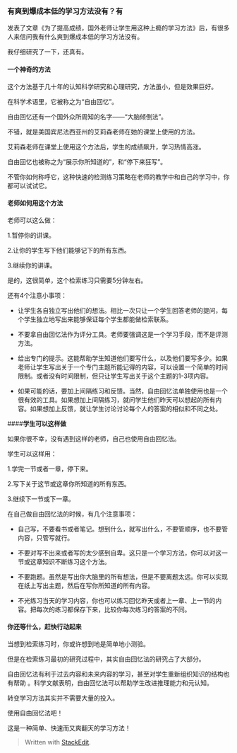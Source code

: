 
### 有爽到爆成本低的学习方法没有？有

发表了文章《为了提高成绩，国外老师让学生用这种上瘾的学习方法》后，有很多人来信问我有什么爽到爆成本低的学习方法没有。

我仔细研究了一下，还真有。

#### 一个神奇的方法

这个方法基于几十年的认知科学研究和心理研究，方法虽小，但是效果巨好。

在科学术语里，它被称之为“自由回忆”。

自由回忆还有一个国外众所周知的名字——“大脑倾倒法”。

不错，就是美国宾尼法西亚州的艾莉森老师在她的课堂上使用的方法。

艾莉森老师在课堂上使用这个方法后，学生的成绩飙升，学习热情高涨。

自由回忆也被称之为“展示你所知道的”，和“停下来狂写”。

不管你如何称呼它，这种快速的检测练习策略在老师的教学中和自己的学习中，你都可以试试它。

#### **老师如何用这个方法**

老师可以这么做：

1.暂停你的讲课。

2.让你的学生写下他们能够记下的所有东西。

3.继续你的讲课。

是的，这很简单，这个检索练习只需要5分钟左右。

还有4个注意小事项：

*  让学生各自独立写出他们的想法。相比一次只让一个学生回答老师的提问，每个学生独立地写出来能够保证每个学生都能做检索联系。

*  不要拿自由回忆法作为评分工具。老师要强调这是一个学习手段，而不是评测方法。

*  给出专门的提示。这能帮助学生知道他们要写什么，以及他们要写多少。如果老师让学生写出关于一个专门主题所能记得的内容，可以设置一个简单的时间限制。或者没有时间限制，但只让学生写出关于这个主题的1-3项内容。

*  如果可能的话，要加上间隔练习和反馈。当然，自由回忆法单独使用也是一个很有效的工具。如果想加上间隔练习，就问学生他们昨天可以想起的所有内容。如果想加上反馈，就让学生讨论讨论每个人的答案的相似和不同之处。

####**学生可以这样做**

如果你很不幸，没有遇到这样的老师，自己也使用自由回忆法。

学生可以这样用：

1.学完一节或者一章，停下来。

2.写下关于这节或这章你所知道的所有东西。

3.继续下一节或下一章。

在自己做自由回忆法的时候，有几个注意事项：

*  自己写，不要看书或者笔记。想到什么，就写出什么，不要管顺序，也不要管内容，只管写就行。

*  不要对写不出来或者写的太少感到自卑。这只是一个学习方法，你可以对这一节或这章知识不断练习这个方法。

*  不要跑题。虽然是写出你大脑里的所有想法，但是不要离题太远。你可以实现在纸上写出主题，然后在写你所知道的所有内容。

*  不光练习当天的学习内容，你也可以练习回忆昨天或者上一章、上一节的内容。把每次的练习都保存下来，比较你每次练习的答案的不同。

#### 你还等什么，赶快行动起来 

当想到检索练习时，你或许想到地是简单地小测验。

但是在检索练习最初的研究过程中，其实自由回忆法的研究占了大部分。

自由回忆法有利于过去内容和未来内容的学习，甚至对学生重新组织知识的结构也有帮助 。科学文献表明，自由回忆法可以帮助学生改进推理能力和元认知。

转变学习方法其实并不需要大量的投入。

使用自由回忆法吧！

这是一种简单、快速而又爽翻天的学习方法！

> Written with [StackEdit](https://stackedit.io/).
<!--stackedit_data:
eyJoaXN0b3J5IjpbLTY4MTIwNDAyNywtOTI0MTAzNTMyXX0=
-->
